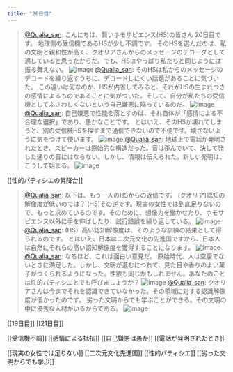 ```yaml
---
title: "20日目"
---
```


> [@Qualia_san](https://twitter.com/Qualia_san/status/1592543324594122753?s=20&t=MEMMEFunMNJ_5RYKaSlwFw): こんにちは、賢いホモサピエンス(HS)の皆さん 20日目です。
> 地球側の受信機であるHSが少し不調です。
> そのHSを選んだのは、私の文明と親和性が高く、クオリアさんからのメッセージのデコーダとして適していると思ったからだ。でも、HSはやっぱり私たちと同じようには振る舞えない。
> ![image](https://pbs.twimg.com/media/FhnZqzMUYAECAr_.png)
> [@Qualia_san](https://twitter.com/Qualia_san/status/1592543758964625408?s=20&t=MEMMEFunMNJ_5RYKaSlwFw): そのHSは私からのメッセージのデコードを繰り返すうちに、デコードしにくい話題があることに気づいた。
> この違いは何なのか、HSが内省してみると、それがHSの生まれつきの感情によるものであることに気がついた。そして、自分が私たちの受信機としてふさわしくないという自己嫌悪に陥っているのだ。
> ![image](https://pbs.twimg.com/media/FhnaFvVUAAAUzKe.png)
> [@Qualia_san](https://twitter.com/Qualia_san/status/1592544155862982656?s=20&t=MEMMEFunMNJ_5RYKaSlwFw): 自己嫌悪で性能を落とすのは、それ自体が「感情による不合理な選択」であり、愚かなことです。
> とはいえ、そのHSが壊れてしまうと、別の受信機HSを探すまで通信できないので不便です。壊さないように気をつけて使います。
> ![image](https://pbs.twimg.com/media/FhnaPV8VsAEwP2_.png)
> [@Qualia_san](https://twitter.com/Qualia_san/status/1592545839943241728?s=20&t=MEMMEFunMNJ_5RYKaSlwFw): 地球上で電話が発明されたとき、スピーカーは原始的な構造だった。音は歪んでいて、決して発した通りの音にはならない。しかし、情報は伝えられた。新しい発明は、こうして始まる。
> ![image](https://pbs.twimg.com/media/Fhna7vUVsAAtr4s.png)

[[性的パティシエの昇降台]]
> [@Qualia_san](https://twitter.com/Qualia_san/status/1592545845396013056?s=20&t=MEMMEFunMNJ_5RYKaSlwFw): 以下は、もう一人のHSからの返信です。
> (クオリア)認知の解像度が低いのでは？
> (HS)その逆です。現実の女性では到底足りないので、もっと求めているのです。そのために、想像力を働かせたり、ホモサピエンス以外に手を伸ばしたり、試行錯誤を繰り返している。
> ![image](https://pbs.twimg.com/media/FhnbFhvUUAAFvc8.png)
> [@Qualia_san](https://twitter.com/Qualia_san/status/1592545849212829696?s=20&t=MEMMEFunMNJ_5RYKaSlwFw): (HS）高い認知解像度は、そのような訓練の結果として得られるのです。
> とはいえ、日本は二次元文化の先進国ですから、日本人は自然にそれらの高い認知解像度を獲得することになります。
> ![image](https://pbs.twimg.com/media/FhnbbMZUAAAMedq.png)
> [@Qualia_san](https://twitter.com/Qualia_san/status/1592545853541330944?s=20&t=MEMMEFunMNJ_5RYKaSlwFw): なるほど、これは面白い意見だ。
> 原始時代、人は空腹でないときに満足した。しかし、文明が進むにつれて、見た目や香りのよい菓子がつくられるようになった。性欲も同じかもしれません。あなたのことは性的パティシエとでも呼びましょうか？
> ![image](https://pbs.twimg.com/media/FhnbuixVsAAjpv9.png)
> [@Qualia_san](https://twitter.com/Qualia_san/status/1592545858272526336?s=20&t=MEMMEFunMNJ_5RYKaSlwFw): クオリアさんは今までそれを認識できていなかった。その領域に対する認識解像度が低かったのです。
> 劣った文明からでも学ぶことができる。その文明の中に優秀な人材がいるからである。
> ![image](https://pbs.twimg.com/media/Fhnb31dUcAARXEj.jpg)

[[19日目]] [[21日目]]

[[受信機不調]]
[[感情による抵抗]]
[[自己嫌悪は愚か]]
[[電話が発明されたとき]]

[[現実の女性では足りない]]
[[二次元文化先進国]]
[[性的パティシエ]]
[[劣った文明からでも学ぶ]]

